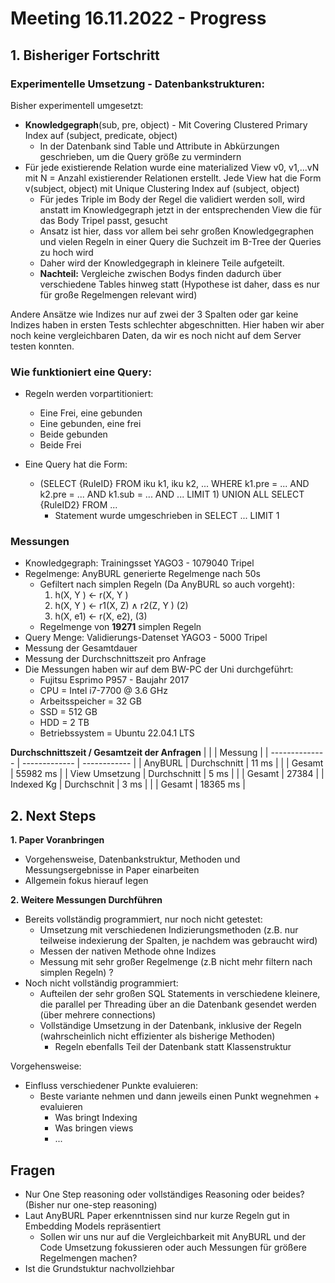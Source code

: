 # Meeting 16.11.2022 - Progress

## 1. Bisheriger Fortschritt

### Experimentelle Umsetzung - Datenbankstrukturen:
Bisher experimentell umgesetzt:

- **Knowledgegraph**(sub, pre, object) - Mit Covering Clustered Primary Index auf (subject, predicate, object) 
  - In der Datenbank sind Table und Attribute in Abkürzungen geschrieben, um die Query größe zu vermindern
- Für jede existierende Relation wurde eine materialized View v0, v1,...vN mit N = Anzahl existierender Relationen erstellt. Jede View hat die Form v(subject, object) mit Unique Clustering Index auf (subject, object)
  - Für jedes Triple im Body der Regel die validiert werden soll, wird anstatt im Knowledgegraph jetzt in der entsprechenden View die für das Body Tripel passt, gesucht
  - Ansatz ist hier, dass vor allem bei sehr großen Knowledgegraphen und vielen Regeln in einer Query die Suchzeit im B-Tree der Queries zu hoch wird
  - Daher wird der Knowledgegraph in kleinere Teile aufgeteilt.
  - **Nachteil:** Vergleiche zwischen Bodys finden dadurch über verschiedene Tables hinweg statt (Hypothese ist daher, dass es nur für große Regelmengen relevant wird)

Andere Ansätze wie Indizes nur auf zwei der 3 Spalten oder gar keine Indizes haben in ersten Tests schlechter abgeschnitten. Hier haben wir aber noch keine vergleichbaren Daten, da wir es noch nicht auf dem Server testen konnten.

### Wie funktioniert eine Query:

- Regeln werden vorpartitioniert:
    - Eine Frei, eine gebunden
    - Eine gebunden, eine frei
    - Beide gebunden
    - Beide Frei

- Eine Query hat die Form:
  - (SELECT {RuleID} FROM iku k1, iku k2, ... WHERE k1.pre = ... AND k2.pre = ... AND k1.sub = ... AND ... LIMIT 1) UNION ALL SELECT {RuleID2} FROM ...
    - Statement wurde umgeschrieben in SELECT ... LIMIT 1


### Messungen

- Knowledgegraph: Trainingsset YAGO3 - 1079040 Tripel
- Regelmenge: AnyBURL generierte Regelmenge nach 50s
    - Gefiltert nach simplen Regeln (Da AnyBURL so auch vorgeht):
        1. h(X, Y ) ← r(X, Y )
        2. h(X, Y ) ← r1(X, Z) ∧ r2(Z, Y ) (2)
        3. h(X, e1) ← r(X, e2), (3)
    - Regelmenge von **19271** simplen Regeln
- Query Menge: Validierungs-Datenset YAGO3 - 5000 Tripel
- Messung der Gesamtdauer
- Messung der Durchschnittszeit pro Anfrage
- Die Messungen haben wir auf dem BW-PC der Uni durchgeführt:
  - Fujitsu Esprimo P957 - Baujahr 2017
  - CPU = Intel i7-7700 @ 3.6 GHz
  - Arbeitsspeicher = 32 GB
  - SSD = 512 GB
  - HDD = 2 TB
  - Betriebssystem = Ubuntu 22.04.1 LTS

**Durchschnittszeit / Gesamtzeit der Anfragen**
|                |               | Messung      | 
| -------------- | ------------- | ------------ |
| AnyBURL        | Durchschnitt  | 11 ms        |
|                | Gesamt        | 55982 ms     |
| View Umsetzung | Durchschnitt  | 5 ms         | 
|                | Gesamt        | 27384        | 
| Indexed Kg     | Durchschnit   | 3 ms         | 
|                | Gesamt        | 18365 ms     | 

## 2. Next Steps

**1. Paper Voranbringen**
- Vorgehensweise, Datenbankstruktur, Methoden und Messungsergebnisse in Paper einarbeiten
- Allgemein fokus hierauf legen

**2. Weitere Messungen Durchführen**
  - Bereits vollständig programmiert, nur noch nicht getestet:
    - Umsetzung mit verschiedenen Indizierungsmethoden (z.B. nur teilweise indexierung der Spalten, je nachdem was gebraucht wird)
    - Messen der nativen Methode ohne Indizes
    - Messung mit sehr großer Regelmenge (z.B nicht mehr filtern nach simplen Regeln) ?
  - Noch nicht vollständig programmiert:
    - Aufteilen der sehr großen SQL Statements in verschiedene kleinere, die parallel per Threading über an die Datenbank gesendet werden (über mehrere connections)
    - Vollständige Umsetzung in der Datenbank, inklusive der Regeln (wahrscheinlich nicht effizienter als bisherige Methoden)
      - Regeln ebenfalls Teil der Datenbank statt Klassenstruktur

  Vorgehensweise:
- Einfluss verschiedener Punkte evaluieren:
    - Beste variante nehmen und dann jeweils einen Punkt wegnehmen + evaluieren
        - Was bringt Indexing
        - Was bringen views
        - ...

## Fragen
  - Nur One Step reasoning oder vollständiges Reasoning oder beides? (Bisher nur one-step reasoning)
  - Laut AnyBURL Paper erkenntnissen sind nur kurze Regeln gut in Embedding Models repräsentiert
    - Sollen wir uns nur auf die Vergleichbarkeit mit AnyBURL und der Code Umsetzung fokussieren oder auch Messungen für größere Regelmengen machen?
  - Ist die Grundstuktur nachvollziehbar

